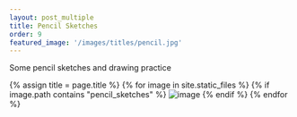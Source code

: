 ```yaml
---
layout: post_multiple
title: Pencil Sketches
order: 9
featured_image: '/images/titles/pencil.jpg'
---
```


Some pencil sketches and drawing practice

<div class="gallery" data-columns="2">
		{% assign title = page.title %}
		{% for image in site.static_files %}
			{% if image.path contains "pencil_sketches" %}
				<img src="{{ site.baseurl }}{{ image.path }}" alt="image" />
			{% endif %}
		{% endfor %}
</div>